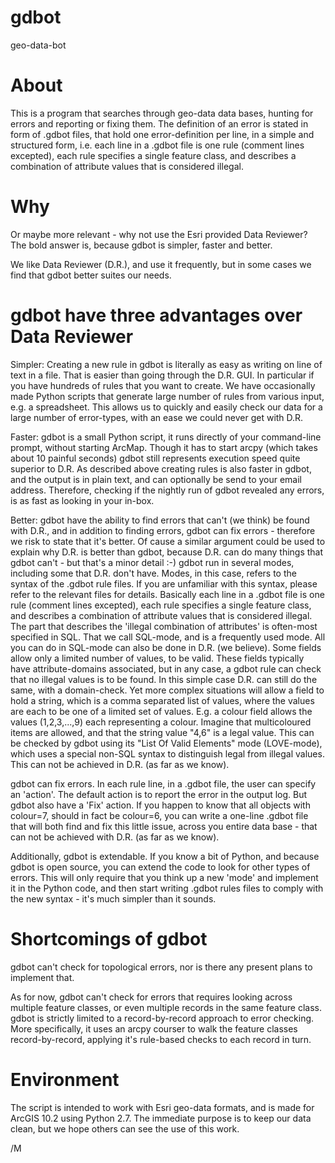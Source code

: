 gdbot
=====

geo-data-bot


About
=====

This is a program that searches through geo-data data bases, hunting for errors and reporting or fixing them.
The definition of an error is stated in form of .gdbot files, that hold one error-definition per line, in a simple and structured form, i.e. each line in a .gdbot file is one rule (comment lines excepted), each rule specifies a single feature class, and describes a combination of attribute values that is considered illegal.

Why
===

Or maybe more relevant - why not use the Esri provided Data Reviewer?
The bold answer is, because gdbot is simpler, faster and better.

We like Data Reviewer (D.R.), and use it frequently, but in some cases we find that gdbot better suites our needs.

gdbot have three advantages over Data Reviewer
==============================================

Simpler: Creating a new rule in gdbot is literally as easy as writing on line of text in a file. That is easier than going through the D.R. GUI. In particular if you have hundreds of rules that you want to create. We have occasionally made Python scripts that generate large number of rules from various input, e.g. a spreadsheet. This allows us to quickly and easily check our data for a large number of error-types, with an ease we could never get with D.R.

Faster: gdbot is a small Python script, it runs directly of your command-line prompt, without starting ArcMap. Though it has to start arcpy (which takes about 10 painful seconds) gdbot still represents execution speed quite superior to D.R.
As described above creating rules is also faster in gdbot, and the output is in plain text, and can optionally be send to your email address. Therefore, checking if the nightly run of gdbot revealed any errors, is as fast as looking in your in-box.

Better: gdbot have the ability to find errors that can't (we think) be found with D.R., and in addition to finding errors, gdbot can fix errors - therefore we risk to state that it's better. Of cause a similar argument could be used to explain why D.R. is better than gdbot, because D.R. can do many things that gdbot can't - but that's a minor detail :-)
gdbot run in several modes, including some that D.R. don't have. Modes, in this case, refers to the syntax of the .gdbot rule files. If you are unfamiliar with this syntax, please refer to the relevant files for details. Basically each line in a .gdbot file is one rule (comment lines excepted), each rule specifies a single feature class, and describes a combination of attribute values that is considered illegal.
The part that describes the 'illegal combination of attributes' is often-most specified in SQL. That we call SQL-mode, and is a frequently used mode. All you can do in SQL-mode can also be done in D.R. (we believe). Some fields allow only a limited number of values, to be valid. These fields typically have attribute-domains associated, but in any case, a gdbot rule can check that no illegal values is to be found. In this simple case D.R. can still do the same, with a domain-check. Yet more complex situations will allow a field to hold a string, which is a comma separated list of values, where the values are each to be one of a limited set of values. E.g. a colour field allows the values (1,2,3,...,9) each representing a colour. Imagine that multicoloured items are allowed, and that the string value "4,6" is a legal value. This can be checked by gdbot using its "List Of Valid Elements" mode (LOVE-mode), which uses a special non-SQL syntax to distinguish legal from illegal values. This can not be achieved in D.R. (as far as we know). 

gdbot can fix errors. In each rule line, in a .gdbot file, the user can specify an 'action'. The default action is to report the error in the output log. But gdbot also have a 'Fix' action. If you happen to know that all objects with colour=7, should in fact be colour=6, you can write a one-line .gdbot file that will both find and fix this little issue, across you entire data base - that can not be achieved with D.R. (as far as we know).

Additionally, gdbot is extendable. If you know a bit of Python, and because gdbot is open source, you can extend the code to look for other types of errors. This will only require that you think up a new 'mode' and implement it in the Python code, and then start writing .gdbot rules files to comply with the new syntax - it's much simpler than it sounds.

Shortcomings of gdbot
======================

gdbot can't check for topological errors, nor is there any present plans to implement that.

As for now, gdbot can't check for errors that requires looking across multiple feature classes, or even multiple records in the same feature class. gdbot is strictly limited to a record-by-record approach to error checking. More specifically, it uses an arcpy courser to walk the feature classes record-by-record, applying it's rule-based checks to each record in turn.

Environment
===========

The script is intended to work with Esri geo-data formats, and is made for ArcGIS 10.2 using Python 2.7.
The immediate purpose is to keep our data clean, but we hope others can see the use of this work.

/M
